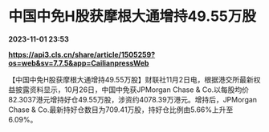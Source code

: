 # 中国中免H股获摩根大通增持49.55万股

**2023-11-01 23:53**

**https://api3.cls.cn/share/article/1505259?os=web&sv=7.7.5&app=CailianpressWeb**

【中国中免H股获摩根大通增持49.55万股】财联社11月2日电，根据港交所最新权益披露资料显示，10月26日，中国中免获JPMorgan Chase & Co.以每股均价82.3037港元增持好仓49.55万股，涉资约4078.39万港元。增持后，JPMorgan Chase & Co.最新持好仓数目为709.41万股，持好仓比例由5.66%上升至6.09%。
